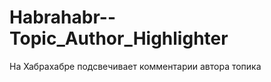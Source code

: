 Habrahabr--Topic_Author_Highlighter
===================================

На Хабрахабре подсвечивает комментарии автора топика